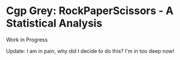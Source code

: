 # Cgp Grey: RockPaperScissors - A Statistical Analysis
Work in Progress
 
Update: I am in pain, why did I decide to do this? I'm in too deep now!
